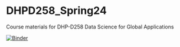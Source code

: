 # DHPD258_Spring24
Course materials for DHP-D258 Data Science for Global Applications

[![Binder](https://mybinder.org/badge_logo.svg)](https://mybinder.org/v2/gh/annahaensch/DHPD258_Spring24/main)